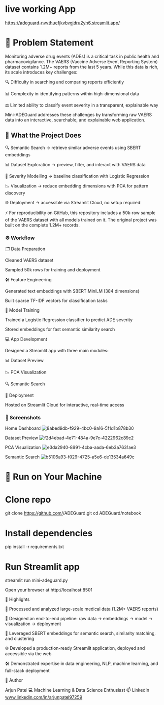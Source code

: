 # live working App
https://adeguard-nvvthuefjkvbvgjdru2yh6.streamlit.app/
# 📌 Problem Statement

Monitoring adverse drug events (ADEs) is a critical task in public health and pharmacovigilance.
The VAERS (Vaccine Adverse Event Reporting System) dataset contains 1.2M+ reports from the last 5 years. While this data is rich, its scale introduces key challenges:

🔍 Difficulty in searching and comparing reports efficiently

📊 Complexity in identifying patterns within high-dimensional data

⚖️ Limited ability to classify event severity in a transparent, explainable way

Mini-ADEGuard addresses these challenges by transforming raw VAERS data into an interactive, searchable, and explainable web application.

## 🎯 What the Project Does

🔍 Semantic Search → retrieve similar adverse events using SBERT embeddings

📊 Dataset Exploration → preview, filter, and interact with VAERS data

🧮 Severity Modelling → baseline classification with Logistic Regression

📉 Visualization → reduce embedding dimensions with PCA for pattern discovery

🌐 Deployment → accessible via Streamlit Cloud, no setup required

⚡ For reproducibility on GitHub, this repository includes a 50k-row sample of the VAERS dataset with all models trained on it.
The original project was built on the complete 1.2M+ records.

### ⚙️ Workflow
🗂️ Data Preparation

Cleaned VAERS dataset

Sampled 50k rows for training and deployment

🛠️ Feature Engineering

Generated text embeddings with SBERT MiniLM (384 dimensions)

Built sparse TF-IDF vectors for classification tasks

🤖 Model Training

Trained a Logistic Regression classifier to predict ADE severity

Stored embeddings for fast semantic similarity search

💻 App Development

Designed a Streamlit app with three main modules:

📊 Dataset Preview

📉 PCA Visualization

🔍 Semantic Search

🚀 Deployment

Hosted on Streamlit Cloud for interactive, real-time access

### 📸 Screenshots

Home Dashboard
![8abed9db-f929-4bc0-9a16-5f1d1b878b30](https://github.com/user-attachments/assets/11281a19-f3fa-4ae1-8e27-5ee81ee11b25)

Dataset Preview
![f2d4ebad-4e71-484a-9e7c-4222962c89c2](https://github.com/user-attachments/assets/be176052-f791-4a8a-9167-f2982467c6d4)

PCA Visualization
![e3da2940-8991-4cba-aada-6eb3a7631ae3](https://github.com/user-attachments/assets/2f427978-85b7-45d4-9068-c3b3c5742b3c)

Semantic Search
![b5106a93-f029-4725-a5e6-de13534a649c](https://github.com/user-attachments/assets/142f37cf-ccaf-441a-a621-b7450f20352a)

# 🚀 Run on Your Machine
# Clone repo
git clone https://github.com/<your-username>/ADEGuard.git
cd ADEGuard/notebook

# Install dependencies
pip install -r requirements.txt

# Run Streamlit app
streamlit run mini-adeguard.py


Open your browser at http://localhost:8501

🌟 Highlights

📂 Processed and analyzed large-scale medical data (1.2M+ VAERS reports)

🔗 Designed an end-to-end pipeline: raw data → embeddings → model → visualization → deployment

🤖 Leveraged SBERT embeddings for semantic search, similarity matching, and clustering

🌐 Developed a production-ready Streamlit application, deployed and accessible via the web

🛠️ Demonstrated expertise in data engineering, NLP, machine learning, and full-stack deployment

👤 Author

Arjun Patel
💻 Machine Learning & Data Science Enthusiast
📫 LinkedIn www.linkedin.com/in/arjunpatel97259
